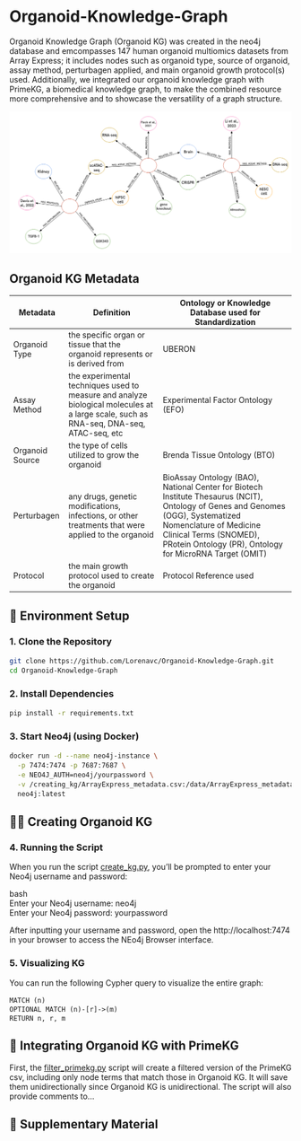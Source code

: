 # Organoid-Knowledge-Graph

Organoid Knowledge Graph (Organoid KG) was created in the neo4j database and emcompasses 147 human organoid multiomics datasets from Array Express; it includes nodes such as organoid type, source of organoid, assay method, perturbagen applied, and main organoid growth protocol(s) used. Additionally, we integrated our organoid knowledge graph with PrimeKG, a biomedical knowledge graph, to make the combined resource more comprehensive and to showcase the versatility of a graph structure. 

![Alt text](https://github.com/Lorenavc/Organoid-Knowledge-Graph/blob/main/images/Organoid%20KG%20example%20nodes.png)

## Organoid KG Metadata 

  | Metadata       | Definition      | Ontology or Knowledge Database used for Standardization       |
|------------------|--------------------|-------------------------------|
| Organoid Type         | the specific organ or tissue that the organoid represents or is derived from   | UBERON |
| Assay Method | the experimental techniques used to measure and analyze biological molecules at a large scale, such as RNA-seq, DNA-seq, ATAC-seq, etc        | Experimental Factor Ontology (EFO) |
| Organoid Source      | the type of cells utilized to grow the organoid  | Brenda Tissue Ontology (BTO) |
| Perturbagen | any drugs, genetic modifications, infections, or other treatments that were applied to the organoid | BioAssay Ontology (BAO), National Center for Biotech Institute Thesaurus (NCIT), Ontology of Genes and Genomes (OGG), Systematized Nomenclature of Medicine Clinical Terms (SNOMED), PRotein Ontology (PR), Ontology for MicroRNA Target (OMIT)  |
| Protocol | the main growth protocol used to create the organoid | Protocol Reference used | 

## 🌱 Environment Setup

### 1. Clone the Repository

```bash
git clone https://github.com/Lorenavc/Organoid-Knowledge-Graph.git
cd Organoid-Knowledge-Graph
```

### 2. Install Dependencies


```bash
pip install -r requirements.txt
```

### 3. Start Neo4j (using Docker)

```bash
docker run -d --name neo4j-instance \
  -p 7474:7474 -p 7687:7687 \
  -e NEO4J_AUTH=neo4j/yourpassword \
  -v /creating_kg/ArrayExpress_metadata.csv:/data/ArrayExpress_metadata.csv \
  neo4j:latest
```

## 🧑‍💻 Creating Organoid KG

### 4. Running the Script

When you run the script [create_kg.py](https://github.com/Lorenavc/Organoid-Knowledge-Graph/blob/main/creating_kg/create_kg.py), you’ll be prompted to enter your Neo4j username and password:

bash  
Enter your Neo4j username: neo4j  
Enter your Neo4j password: yourpassword

After inputting your username and password, open the http://localhost:7474 in your browser to access the NEo4j Browser interface.

### 5. Visualizing KG
You can run the following Cypher query to visualize the entire graph:

```cypher
MATCH (n)
OPTIONAL MATCH (n)-[r]->(m)
RETURN n, r, m
```

## 🧩 Integrating Organoid KG with PrimeKG 

First, the [filter_primekg.py](https://github.com/Lorenavc/Organoid-Knowledge-Graph/blob/main/integrating_kg/filter_primekg.py) script will create a filtered version of the PrimeKG csv, including only node terms that match those in Organoid KG. It will save them unidirectionally since Organoid KG is unidirectional. The script will also provide comments to...

## 📄 Supplementary Material



